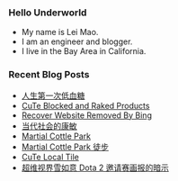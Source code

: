 ### Hello Underworld

- My name is Lei Mao.
- I am an engineer and blogger.
- I live in the Bay Area in California.


### Recent Blog Posts

<!-- BLOG-POST-LIST:START -->
- [人生第一次低血糖](https://leimao.github.io/essay/%E4%BA%BA%E7%94%9F%E7%AC%AC%E4%B8%80%E6%AC%A1%E4%BD%8E%E8%A1%80%E7%B3%96/)
- [CuTe Blocked and Raked Products](https://leimao.github.io/blog/CuTe-Blocked-Raked-Products/)
- [Recover Website Removed By Bing](https://leimao.github.io/blog/Recover-Website-Removed-By-Bing/)
- [当代社会的康敏](https://leimao.github.io/essay/%E5%BD%93%E4%BB%A3%E7%A4%BE%E4%BC%9A%E7%9A%84%E5%BA%B7%E6%95%8F/)
- [Martial Cottle Park](https://leimao.github.io/photography/Martial-Cottle-Park-2025-08-02/)
- [Martial Cottle Park 徒步](https://leimao.github.io/life/Martial-Cottle-Park-2025-08-02/)
- [CuTe Local Tile](https://leimao.github.io/blog/CuTe-Local-Tile/)
- [超维视界雪如意 Dota 2 邀请赛画报的暗示](https://leimao.github.io/essay/%E8%B6%85%E7%BB%B4%E8%A7%86%E7%95%8C%E9%9B%AA%E5%A6%82%E6%84%8FDota2%E9%82%80%E8%AF%B7%E8%B5%9B%E7%94%BB%E6%8A%A5%E7%9A%84%E6%9A%97%E7%A4%BA/)
<!-- BLOG-POST-LIST:END -->
